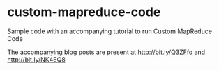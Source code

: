 custom-mapreduce-code
=====================

Sample code with an accompanying tutorial to run Custom MapReduce Code

The accompanying blog posts are present at http://bit.ly/Q3ZFfo and http://bit.ly/NK4EQ8
